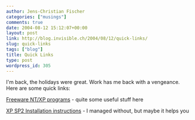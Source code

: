 ```yaml
---
author: Jens-Christian Fischer
categories: ["musings"]
comments: true
date: 2004-08-12 15:12:07+00:00
layout: post
link: http://blog.invisible.ch/2004/08/12/quick-links/
slug: quick-links
tags: ["blog"]
title: Quick Links
type: post
wordpress_id: 305
---
```


I'm back, the holidays were great. Work has me back with a vengeance. Here are some quick links:

[Freeware NT/XP programs](http://aumha.org/freeware/freeware.htm) - quite some useful stuff here

[XP SP2 Installation instructions](http://www3.telus.net/dandemar/spackins.htm) - I managed without, but maybe it helps you
